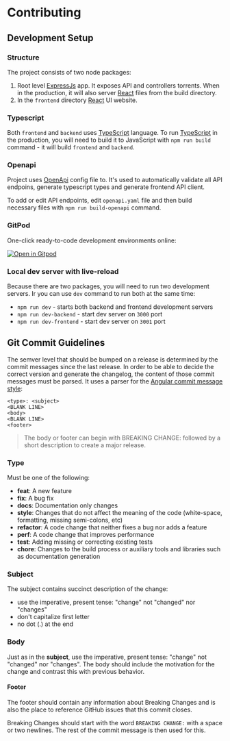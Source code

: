 # Contributing

## Development Setup

### Structure

The project consists of two node packages:

1. Root level [ExpressJs](https://expressjs.com/) app. It exposes API and controllers torrents. When in the production, it will also server [React](https://reactjs.org/) files from the build directory.
2. In the `frontend` directory [React](https://reactjs.org/) UI website.

### Typescript

Both `frontend` and `backend` uses [TypeScript](https://www.typescriptlang.org/) language. To run [TypeScript](https://www.typescriptlang.org/) in the production, you will need to build it to JavaScript with `npm run build` command - it will build `frontend` and `backend`.

### Openapi

Project uses [OpenApi](https://swagger.io/specification/) config file to. It's used to automatically validate all API endpoins, generate typescript types and generate frontend API client.

To add or edit API endpoints, edit `openapi.yaml` file and then build necessary files with `npm run build-openapi` command.

### GitPod

One-click ready-to-code development environments online:

[![Open in Gitpod](https://gitpod.io/button/open-in-gitpod.svg)](https://gitpod.io/#https://github.com/KiraLT/torrent-stream-server)

### Local dev server with live-reload

Because there are two packages, you will need to run two development servers. Ir you can use `dev` command to run both at the same time:

* `npm run dev` - starts both backend and frontend development servers
* `npm run dev-backend` - start dev server on `3000` port
* `npm run dev-frontend` - start dev server on  `3001` port

## Git Commit Guidelines

The semver level that should be bumped on a release is determined by the commit messages since the last release. In order to be able to decide the correct version and generate the changelog, the content of those commit messages must be parsed. It uses a parser for the [Angular commit message style](https://github.com/angular/angular.js/blob/master/DEVELOPERS.md#commits):

```
<type>: <subject>
<BLANK LINE>
<body>
<BLANK LINE>
<footer>
```

> The body or footer can begin with BREAKING CHANGE: followed by a short description to create a major release.

### Type

Must be one of the following:

* **feat**: A new feature
* **fix**: A bug fix
* **docs**: Documentation only changes
* **style**: Changes that do not affect the meaning of the code (white-space, formatting, missing semi-colons, etc)
* **refactor**: A code change that neither fixes a bug nor adds a feature
* **perf**: A code change that improves performance
* **test**: Adding missing or correcting existing tests
* **chore**: Changes to the build process or auxiliary tools and libraries such as documentation generation

### Subject

The subject contains succinct description of the change:

* use the imperative, present tense: "change" not "changed" nor "changes"
* don't capitalize first letter
* no dot (.) at the end

### Body

Just as in the **subject**, use the imperative, present tense: "change" not "changed" nor "changes". The body should include the motivation for the change and contrast this with previous behavior.


#### Footer

The footer should contain any information about Breaking Changes and is also the place to reference GitHub issues that this commit closes.

Breaking Changes should start with the word `BREAKING CHANGE:` with a space or two newlines. The rest of the commit message is then used for this.
